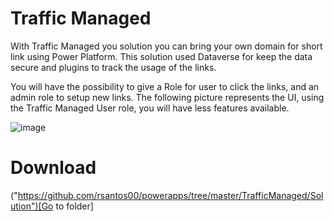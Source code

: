 # Traffic Managed

With Traffic Managed you solution you can bring your own domain for short link using Power Platform. This solution used Dataverse for keep the data secure and plugins to track the usage of the links.

You will have the possibility to give a Role for user to click the links, and an admin role to setup new links. The following picture represents the UI, using the Traffic Managed User role, you will have less features available.

![image](https://github.com/rsantos00/powerapps/assets/3724826/5c77d36b-9f82-465e-94af-bf86f170de75)

# Download

("https://github.com/rsantos00/powerapps/tree/master/TrafficManaged/Solution")[Go to folder]
